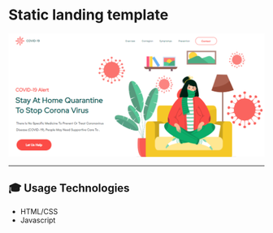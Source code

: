 # Static landing template

<img src='./static/images/readme.png'>

___

## :mortar_board: Usage Technologies 

* HTML/CSS
* Javascript


